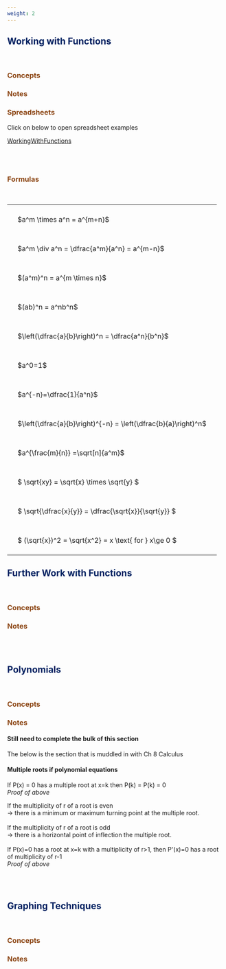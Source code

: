 ```yaml
---
weight: 2
---
```


## <span style="color:RGB(0,32,96"> Working with Functions </span> 
<br>

### <span style="color:RGB(139,69,19)">  Concepts </span>




### <span style="color:RGB(139,69,19)">  Notes </span>


### <span style="color:RGB(139,69,19)"> Spreadsheets  </span>


Click on below to open spreadsheet examples

[WorkingWithFunctions](https://github.com/charl-potgieter/AustralianSchoolMaths/raw/main/WebsiteCreator/spreadsheets/WorkingWithFunctions.xlsx)
<BR><BR>



<br>


###  <span style="color:RGB(139,69,19)"> Formulas </span>
<br>
<style type="text/css">
#T_557e9 th.col_heading {
  text-align: left;
  font-size: 1em;
}
#T_557e9 td {
  text-align: left;
  font-size: 1em;
  padding: 1.5em;
}
</style>
<table id="T_557e9">
  <thead>
  </thead>
  <tbody>
    <tr>
      <td id="T_557e9_row0_col0" class="data row0 col0" >$a^m \times a^n = a^{m+n}$</td>
    </tr>
    <tr>
      <td id="T_557e9_row1_col0" class="data row1 col0" >$a^m \div a^n = \dfrac{a^m}{a^n} = a^{m-n}$</td>
    </tr>
    <tr>
      <td id="T_557e9_row2_col0" class="data row2 col0" >$(a^m)^n = a^{m \times n}$</td>
    </tr>
    <tr>
      <td id="T_557e9_row3_col0" class="data row3 col0" >$(ab)^n = a^nb^n$</td>
    </tr>
    <tr>
      <td id="T_557e9_row4_col0" class="data row4 col0" >$\left(\dfrac{a}{b}\right)^n = \dfrac{a^n}{b^n}$</td>
    </tr>
    <tr>
      <td id="T_557e9_row5_col0" class="data row5 col0" >$a^0=1$</td>
    </tr>
    <tr>
      <td id="T_557e9_row6_col0" class="data row6 col0" >$a^{-n}=\dfrac{1}{a^n}$</td>
    </tr>
    <tr>
      <td id="T_557e9_row7_col0" class="data row7 col0" >$\left(\dfrac{a}{b}\right)^{-n} = \left(\dfrac{b}{a}\right)^n$</td>
    </tr>
    <tr>
      <td id="T_557e9_row8_col0" class="data row8 col0" >$a^{\frac{m}{n}} =\sqrt[n]{a^m}$</td>
    </tr>
    <tr>
      <td id="T_557e9_row9_col0" class="data row9 col0" >$ \sqrt{xy} = \sqrt{x} \times \sqrt{y} $</td>
    </tr>
    <tr>
      <td id="T_557e9_row10_col0" class="data row10 col0" >$ \sqrt{\dfrac{x}{y}} = \dfrac{\sqrt{x}}{\sqrt{y}} $</td>
    </tr>
    <tr>
      <td id="T_557e9_row11_col0" class="data row11 col0" >$ (\sqrt{x})^2 = \sqrt{x^2} = x \text{ for } x\ge 0 $</td>
    </tr>
  </tbody>
</table>


## <span style="color:RGB(0,32,96"> Further Work with Functions </span> 
<br>

### <span style="color:RGB(139,69,19)">  Concepts </span>




### <span style="color:RGB(139,69,19)">  Notes </span>
<BR><BR>


## <span style="color:RGB(0,32,96"> Polynomials </span> 
<br>

### <span style="color:RGB(139,69,19)">  Concepts </span>




### <span style="color:RGB(139,69,19)">  Notes </span>

#### Still need to complete the bulk of this section
The below is the section that is muddled in with Ch 8 Calculus


#### Multiple roots if polynomial equations

If P(x) = 0 has a multiple root at x=k then P(k) = P\(k) = 0<br>
*Proof of above*

If the multiplicity of r of a root is even <br>
&rarr; there is a minimum or maximum turning point at the multiple root.
<br><br>
If the multiplicity of r of a root is odd <br>
&rarr; there is a horizontal point of inflection the multiple root.
<br><br>
If P(x)=0 has a root at x=k with a multiplicity of r>1, then P'(x)=0 has a root of multiplicity of r-1<br>
*Proof of above*





<BR><BR>


## <span style="color:RGB(0,32,96"> Graphing Techniques </span> 
<br>

### <span style="color:RGB(139,69,19)">  Concepts </span>




### <span style="color:RGB(139,69,19)">  Notes </span>
<BR><BR>
